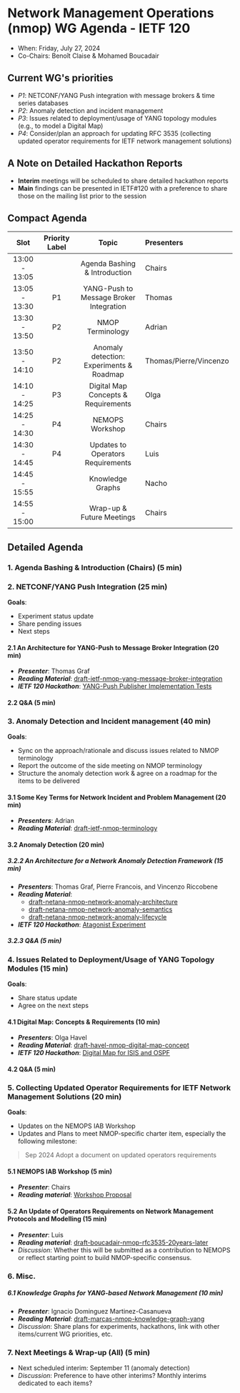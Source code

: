 # Network Management Operations (nmop) WG Agenda - IETF 120

* When: Friday, July 27, 2024
* Co-Chairs: Benoît Claise & Mohamed Boucadair

## Current WG's priorities

* *P1*: NETCONF/YANG Push integration with message brokers & time series databases
* *P2*: Anomaly detection and incident management
* *P3*: Issues related to deployment/usage of YANG topology modules (e.g., to model a Digital Map)
* *P4*: Consider/plan an approach for updating RFC 3535 (collecting updated operator requirements for IETF network management solutions)

## A Note on Detailed Hackathon Reports

* **Interim** meetings will be scheduled to share detailed hackathon reports
* **Main** findings can be presented in IETF#120 with a preference to share those on the mailing list prior to the session

## Compact Agenda

| Slot          | Priority Label |Topic                                    | Presenters |
|:-------------:|:--------------:|:---------------------------------------:|:-----------|
| 13:00 - 13:05 |                | Agenda Bashing & Introduction           | Chairs     |
| 13:05 - 13:30 |P1              | YANG-Push to Message Broker Integration | Thomas     |
| 13:30 - 13:50 |P2              | NMOP Terminology                        | Adrian     |
| 13:50 - 14:10 |P2              | Anomaly detection: Experiments & Roadmap| Thomas/Pierre/Vincenzo |
| 14:10 - 14:25 |P3              | Digital Map Concepts & Requirements     | Olga       |
| 14:25 - 14:30 |P4              | NEMOPS Workshop                         | Chairs     |
| 14:30 - 14:45 |P4              | Updates to Operators Requirements       | Luis       |
| 14:45 - 15:55 |                | Knowledge Graphs                        |  Nacho     |
| 14:55 - 15:00 |                | Wrap-up & Future Meetings               |  Chairs    |

## Detailed Agenda

### 1. Agenda Bashing & Introduction (Chairs) (5 min)
   
### 2. NETCONF/YANG Push Integration (25 min)

**Goals**: 
* Experiment status update
* Share pending issues
* Next steps

#### 2.1 An Architecture for YANG-Push to Message Broker Integration (20 min)

 * ***Presenter***: Thomas Graf
 * ***Reading Material***: [draft-ietf-nmop-yang-message-broker-integration](https://datatracker.ietf.org/doc/draft-ietf-nmop-yang-message-broker-integration/)
 * ***IETF 120 Hackathon***: [YANG-Push Publisher Implementation Tests](https://github.com/network-analytics/ietf-network-analytics-document-status/tree/main/120/Hackathon)

#### 2.2 Q&A (5 min)

### 3. Anomaly Detection and Incident management (40 min)

**Goals**: 
* Sync on the approach/rationale and discuss issues related to NMOP terminology
* Report the outcome of the side meeting on NMOP terminology
* Structure the anomaly detection work & agree on a roadmap for the items to be delivered

#### 3.1 Some Key Terms for Network Incident and Problem Management (20 min)

 * ***Presenters***: Adrian
 * ***Reading Material***: [draft-ietf-nmop-terminology](https://datatracker.ietf.org/doc/draft-ietf-nmop-terminology/)

#### 3.2 Anomaly Detection (20 min)

##### 3.2.2 An Architecture for a Network Anomaly Detection Framework (15 min)

 * ***Presenters***: Thomas Graf, Pierre Francois, and Vincenzo Riccobene
 * ***Reading Material***:
    + [draft-netana-nmop-network-anomaly-architecture](https://datatracker.ietf.org/doc/draft-netana-nmop-network-anomaly-architecture/)
    + [draft-netana-nmop-network-anomaly-semantics](https://datatracker.ietf.org/doc/draft-netana-nmop-network-anomaly-semantics/)
    + [draft-netana-nmop-network-anomaly-lifecycle](https://datatracker.ietf.org/doc/draft-netana-nmop-network-anomaly-lifecycle/)
 * ***IETF 120 Hackathon***: [Atagonist Experiment](https://github.com/vriccobene/antagonist)

##### 3.2.3 Q&A (5 min)

### 4. Issues Related to Deployment/Usage of YANG Topology Modules (15 min)

**Goals**: 
* Share status update
* Agree on the next steps

#### 4.1 Digital Map: Concepts & Requirements (10 min)

 * ***Presenters***: Olga Havel
 * ***Reading Material***: [draft-havel-nmop-digital-map-concept](https://datatracker.ietf.org/doc/draft-havel-nmop-digital-map-concept/)
 * ***IETF 120 Hackathon***: [Digital Map for ISIS and OSPF](https://wiki.ietf.org/en/meeting/120/hackathon#digital-map-for-isis-and-ospf)

#### 4.2 Q&A (5 min)

### 5. Collecting Updated Operator Requirements for IETF Network Management Solutions (20 min)

**Goals**: 

* Updates on the NEMOPS IAB Workshop
* Updates and Plans to meet NMOP-specific charter item, especially the following milestone:

>Sep 2024	Adopt a document on updated operators requirements

#### 5.1 NEMOPS IAB Workshop (5 min)

   - ***Presenter***: Chairs
   - ***Reading material***: [Workshop Proposal](https://github.com/ietf-wg-nmop/Logistic/blob/main/IAB%20Workshop.md)

#### 5.2 An Update of Operators Requirements on Network Management Protocols and Modelling (15 min)

   - ***Presenter***: Luis
   - ***Reading material***: [draft-boucadair-nmop-rfc3535-20years-later](https://datatracker.ietf.org/doc/draft-boucadair-nmop-rfc3535-20years-later/)
   - _Discussion_: Whether this will be submitted as a contribution to NEMOPS or reflect starting point to build NMOP-specific consensus.

### 6. Misc.

##### 6.1 Knowledge Graphs for YANG-based Network Management (10 min)

 * ***Presenter***: Ignacio Dominguez Martinez-Casanueva
 * ***Reading Material***: [draft-marcas-nmop-knowledge-graph-yang](https://datatracker.ietf.org/doc/draft-marcas-nmop-knowledge-graph-yang/)
 * _Discussion_: Share plans for experiments, hackathons, link with other items/current WG priorities, etc.

### 7. Next Meetings & Wrap-up (All) (5 min)

 * Next scheduled interim: September 11 (anomaly detection)
 * _Discussion_: Preference to have other interims? Monthly interims dedicated to each items?
